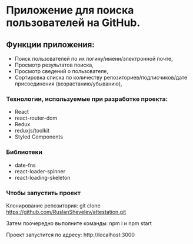 # Приложение для поиска пользователей на GitHub.

## Функции приложения:

- Поиск пользователей по их логину/имени/электронной почте,
- Просмотр результатов поиска,
- Просмотр сведений о пользователе,
- Сортировка списка по количеству репозиториев/подписчиков/дате присоединения (возрастанию/убыванию),

### Технологии, используемые при разработке проекта:

- React 
- react-router-dom
- Redux 
- reduxjs/toolkit 
- Styled Components

### Библиотеки

- date-fns
- react-loader-spinner
- react-loading-skeleton

### Чтобы запустить проект

Клонирование репозитория: git clone https://github.com/RuslanShevelev/attestation.git

Затем поочередно выполните команды: npm i и npm start

Проект запустится по адресу: http://localhost:3000

